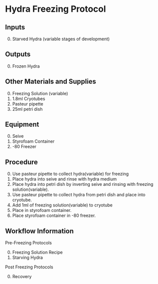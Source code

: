 Hydra Freezing Protocol
===

Inputs
---

0. Starved Hydra (variable stages of development)


Outputs
---
0. Frozen Hydra

Other Materials and Supplies
---
0. Freezing Solution (variable)
0. 1.8ml Cryotubes
0. Pasteur pipette
0. 25ml petri dish 

Equipment
---

0. Seive
0. Styrofoam Container
0. -80 Freezer

Procedure
---
0. Use pasteur pipette to collect hydra(variable) for freezing
0. Place hydra into seive and rinse with hydra medium
0. Place hydra into petri dish by inverting seive and rinsing with freezing solution(variable).
0. Use pasteur pipette to collect hydra from petri dish and place into cryotube.
0. Add 1ml of freezing solution(variable) to cryotube
0. Place in styrofoam container.
0. Place styrofoam container in -80 freezer.

Workflow Information
---

Pre-Freezing Protocols

0. Freezing Solution Recipe
0. Starving Hydra

Post Freezing Protocols

0. Recovery
